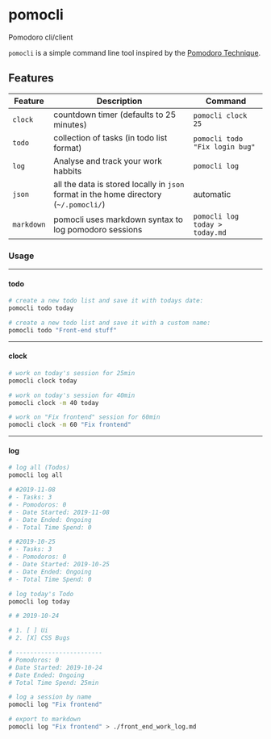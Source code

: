 # pomocli

Pomodoro cli/client

`pomocli` is a simple command line tool inspired by the [Pomodoro Technique](https://en.wikipedia.org/wiki/Pomodoro_Technique).

## Features 

| Feature    | Description                                                                           | Command                        |
|------------|---------------------------------------------------------------------------------------|--------------------------------|
| `clock`    | countdown timer (defaults to 25 minutes)                                              | `pomocli clock 25`             |
| `todo`     | collection of tasks (in todo list format)                                             | `pomocli todo "Fix login bug"` |
| `log`      | Analyse and track your work habbits                                                   | `pomocli log`                  |
| `json`     | all the data is stored locally in `json` format in the home directory (`~/.pomocli/`) | automatic                      |
| `markdown` | pomocli uses markdown syntax to log pomodoro sessions                                 | `pomocli log today > today.md` |

### Usage

---
#### todo

```bash
# create a new todo list and save it with todays date:
pomocli todo today 
```

```bash
# create a new todo list and save it with a custom name:
pomocli todo "Front-end stuff"
```
---
#### clock

```bash
# work on today's session for 25min
pomocli clock today
```

```bash
# work on today's session for 40min
pomocli clock -m 40 today
```

```bash
# work on "Fix frontend" session for 60min
pomocli clock -m 60 "Fix frontend"
```
___

#### log
```bash
# log all (Todos)
pomocli log all

# #2019-11-08
# - Tasks: 3
# - Pomodoros: 0
# - Date Started: 2019-11-08
# - Date Ended: Ongoing
# - Total Time Spend: 0

# #2019-10-25
# - Tasks: 3
# - Pomodoros: 0
# - Date Started: 2019-10-25
# - Date Ended: Ongoing
# - Total Time Spend: 0

```

```bash
# log today's Todo
pomocli log today

# # 2019-10-24

# 1. [ ] Ui
# 2. [X] CSS Bugs

# ------------------------
# Pomodoros: 0
# Date Started: 2019-10-24
# Date Ended: Ongoing
# Total Time Spend: 25min
```

```bash
# log a session by name
pomocli log "Fix frontend"
```

```bash
# export to markdown
pomocli log "Fix frontend" > ./front_end_work_log.md
```

